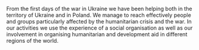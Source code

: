 From the first days of the war in Ukraine we have been helping both in the territory of Ukraine and in Poland. We manage to reach effectively people and groups particularly affected by the humanitarian crisis and the war. In our activities we use the experience of a social organisation as well as our  involvement  in organising humanitarian and development aid in different regions of the world.